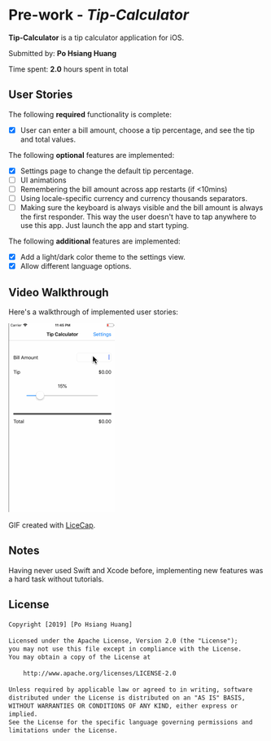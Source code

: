 # Pre-work - *Tip-Calculator*

**Tip-Calculator** is a tip calculator application for iOS.

Submitted by: **Po Hsiang Huang**

Time spent: **2.0** hours spent in total

## User Stories

The following **required** functionality is complete:

* [x] User can enter a bill amount, choose a tip percentage, and see the tip and total values.

The following **optional** features are implemented:
* [x] Settings page to change the default tip percentage.
* [ ] UI animations
* [ ] Remembering the bill amount across app restarts (if <10mins)
* [ ] Using locale-specific currency and currency thousands separators.
* [ ] Making sure the keyboard is always visible and the bill amount is always the first responder. This way the user doesn't have to tap anywhere to use this app. Just launch the app and start typing.

The following **additional** features are implemented:

* [x] Add a light/dark color theme to the settings view.
* [x] Allow different language options.

## Video Walkthrough 

Here's a walkthrough of implemented user stories:

![](tipsy.gif)

GIF created with [LiceCap](http://www.cockos.com/licecap/).

## Notes

Having never used Swift and Xcode before, implementing new features was a hard task without tutorials.

## License

    Copyright [2019] [Po Hsiang Huang]

    Licensed under the Apache License, Version 2.0 (the "License");
    you may not use this file except in compliance with the License.
    You may obtain a copy of the License at

        http://www.apache.org/licenses/LICENSE-2.0

    Unless required by applicable law or agreed to in writing, software
    distributed under the License is distributed on an "AS IS" BASIS,
    WITHOUT WARRANTIES OR CONDITIONS OF ANY KIND, either express or implied.
    See the License for the specific language governing permissions and
    limitations under the License.
